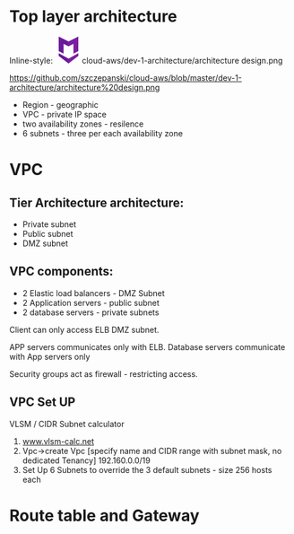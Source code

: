 

#  Top layer architecture 
Inline-style: 
![alt text](https://github.com/adam-p/markdown-here/raw/master/src/common/images/icon48.png "Logo Title Text 1")cloud-aws/dev-1-architecture/architecture design.png

https://github.com/szczepanski/cloud-aws/blob/master/dev-1-architecture/architecture%20design.png

- Region - geographic
- VPC - private IP space 
- two availability zones - resilence
- 6 subnets - three per each availability zone
# VPC
## Tier Architecture architecture:
- Private subnet
- Public subnet
- DMZ subnet

## VPC components: 

- 2 Elastic load balancers - DMZ Subnet 
- 2 Application servers - public subnet 
- 2 database servers - private subnets

Client can only access ELB DMZ subnet. 

APP servers communicates only with ELB. 
Database servers communicate with App servers only

Security groups act as firewall - restricting access. 

## VPC Set UP

VLSM / CIDR Subnet calculator 
1. www.vlsm-calc.net
2. Vpc->create Vpc [specify name and CIDR range with subnet mask, no dedicated Tenancy]
192.160.0.0/19
3. Set Up 6 Subnets to override the 3 default subnets - size 256 hosts each 

# Route table and Gateway 

 
